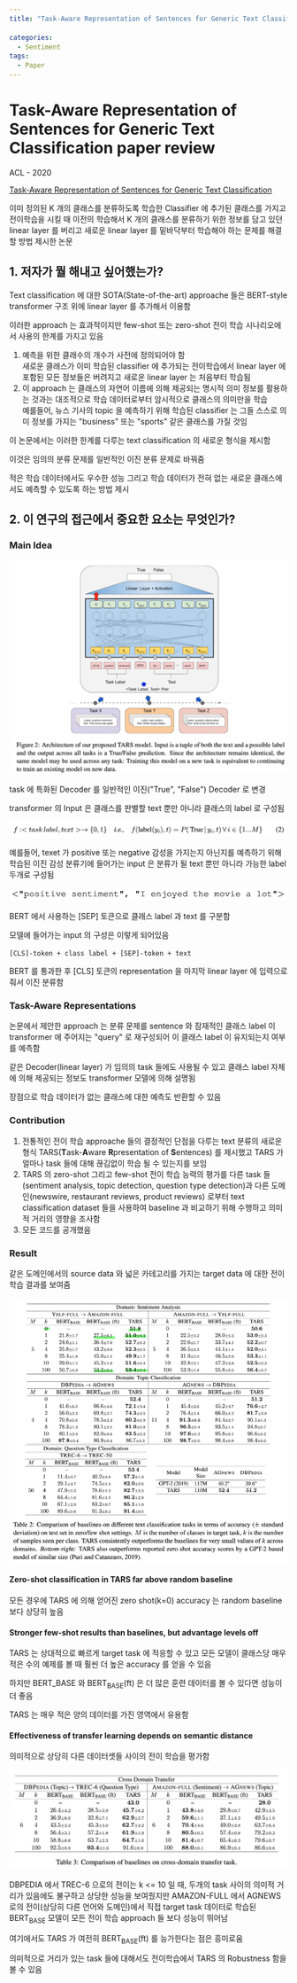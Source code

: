 ```yaml
---
title: "Task-Aware Representation of Sentences for Generic Text Classification"

categories:
  - Sentiment
tags:
  - Paper
---
```

  
# Task-Aware Representation of Sentences for Generic Text Classification paper review

ACL - 2020

[Task-Aware Representation of Sentences for Generic Text Classification](https://aclanthology.org/2020.coling-main.285/)

이미 정의된 K 개의 클래스를 분류하도록 학습한 Classifier 에 추가된 클래스를 가지고 전이학습을 시킬 때 이전의 학습해서
K 개의 클래스를 분류하기 위한 정보를 담고 있던 linear layer 를 버리고 새로운 linear layer 를 밑바닥부터 학습해야 하는
문제를 해결할 방법 제시한 논문

## 1. 저자가 뭘 해내고 싶어했는가?

Text classification 에 대한 SOTA(State-of-the-art) approache 들은 BERT-style transformer 구조 위에 linear layer 를 
추가해서 이용함 

이러한 approach 는 효과적이지만 few-shot 또는 zero-shot 전이 학습 시나리오에서 사용의 한계를 가지고 있음

1. 예측을 위한 클래수의 개수가 사전에 정의되어야 함  
    새로운 클래스가 이미 학습된 classifier 에 추가되는 전이학습에서 linear layer 에 포함된 모든 정보들은 버려지고 
    새로운 linear layer 는 처음부터 학습됨
2. 이 approach 는 클래스의 자연어 이름에 의해 제공되는 명시적 의미 정보를 활용하는 것과는 대조적으로 학습 데이터로부터
암시적으로 클래스의 의미만을 학습  
    예를들어, 뉴스 기사의 topic 을 예측하기 위해 학습된 classifier 는 그들 스스로 의미 정보를 가지는 "business" 또는 
    "sports" 같은 클래스를 가질 것임

이 논문에서는 이러한 한계를 다루는 text classification 의 새로운 형식을 제시함

이것은 임의의 분류 문제를 일반적인 이진 분류 문제로 바꿔줌

적은 학습 데이터에서도 우수한 성능 그리고 학습 데이터가 전혀 없는 새로운 클래스에서도 예측할 수 있도록 하는 방법 제시

## 2. 이 연구의 접근에서 중요한 요소는 무엇인가?

### Main Idea

![](../../../../assets/images/paper/sentiment/0e3fcc69.png)

task 에 특화된 Decoder 를 일반적인 이진("True", "False") Decoder 로 변경

transformer 의 Input 은 클래스를 판별할 text 뿐만 아니라 클래스의 label 로 구성됨

![](../../../../assets/images/paper/sentiment/fc051f7d.png)

예를들어, texet 가 positive 또는 negative 감성을 가지는지 아닌지를 예측하기 위해 학습된 이진 감성 분류기에 들어가는
input 은 분류가 될 text 뿐만 아니라 가능한 label 두개로 구성됨

![](../../../../assets/images/paper/sentiment/a91f3eed.png)

BERT 에서 사용하는 [SEP] 토큰으로 클래스 label 과 text 를 구분함

모델에 들어가는 input 의 구성은 이렇게 되어있음

`[CLS]-token + class label + [SEP]-token + text`

BERT 를 통과한 후 [CLS] 토큰의 representation 을 마지막 linear layer 에 입력으로 줘서 이진 분류함

### Task-Aware Representations

논문에서 제안한 approach 는 분류 문제를 sentence 와 잠재적인 클래스 label 이 transformer 에 주어지는 "query" 로 
재구성되어 이 클래스 label 이 유지되는지 여부를 예측함

같은 Decoder(linear layer) 가 임의의 task 들에도 사용될 수 있고 클래스 label 자체에 의해 제공되는 정보도 transformer
모델에 의해 설명됨

장점으로 학습 데이터가 없는 클래스에 대한 예측도 반환할 수 있음

### Contribution

1. 전통적인 전이 학습 approache 들의 결정적인 단점을 다루는 text 분류의 새로운 형식 
TARS(**T**ask-**A**ware **R**presentation of **S**entences) 를 제시했고 TARS 가 얼마나 task 들에 대해 끊김없이 학습
될 수 있는지를 보임
2. TARS 의 zero-shot 그리고 few-shot 전이 학습 능력의 평가를 다른 task 들(sentiment analysis, topic detection, 
question type detection)과 다른 도메인(newswire, restaurant reviews, product reviews) 로부터 text classification
dataset 들을 사용하여 baseline 과 비교하기 위해 수행하고 의미적 거리의 영향을 조사함
3. 모든 코드를 공개했음

### Result

같은 도메인에서의 source data 와 넓은 카테고리를 가지는 target data 에 대한 전이 학습 결과를 보여줌

![](../../../../assets/images/paper/sentiment/c9d4a141.png)

#### Zero-shot classification in TARS far above random baseline

모든 경우에 TARS 에 의해 얻어진 zero shot(k=0) accuracy 는 random baseline 보다 상당히 높음

#### Stronger few-shot results than baselines, but advantage levels off

TARS 는 상대적으로 빠르게 target task 에 적응할 수 있고 모든 모델이 클래스당 매우 적은 수의 예제를 볼 때 훨씬 더 높은
accuracy 를 얻을 수 있음

하지만 $\text{BERT}\_{\text{BASE}}$ 와 $\text{BERT}_{\text{BASE}}$(ft) 은 더 많은 훈련 데이터를 볼 수 있다면 성능이 더 좋음

TARS 는 매우 적은 양의 데이터를 가진 영역에서 유용함

#### Effectiveness of transfer learning depends on semantic distance

의미적으로 상당히 다른 데이터셋들 사이의 전이 학습을 평가함

![](../../../../assets/images/paper/sentiment/4bdc0660.png)

DBPEDIA 에서 TREC-6 으로의 전이는 k <= 10 일 때, 두개의 task 사이의 의미적 거리가 있음에도 불구하고 상당한 성능을 
보여줬지만 AMAZON-FULL 에서 AGNEWS 로의 전이(상당히 다른 언어와 도메인)에서 직접 target task 데이터로 학습된
$\text{BERT}_{\text{BASE}}$ 모델이 모든 전이 학습 approach 들 보다 성능이 뛰어남

여기에서도 TARS 가 여전히 $\text{BERT}_{\text{BASE}}$(ft) 를 능가한다는 점은 흥미로움

의미적으로 거리가 있는 task 들에 대해서도 전이학습에서 TARS 의 Robustness 함을 볼 수 있음
